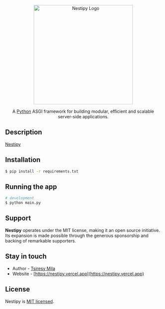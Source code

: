 <p align="center">
  <a href="http://nestipy.vercel.app" target="blank"><img src="https://raw.githubusercontent.com/nestipy/nestipy/release-v1/nestipy.png" width="320" alt="Nestipy Logo" /></a>
</p>

<p align="center">A <a href="http://python.org" target="_blank">Python</a> ASGI framework for building modular, efficient and scalable server-side applications.</p>

## Description

[Nestipy](https://nestipy.vercel.app)

## Installation

```bash
$ pip install -r requirements.txt
```

## Running the app

```bash
# development
$ python main.py
```

## Support

**Nestipy** operates under the MIT license, making it an open source initiative. Its expansion is made possible through
the generous sponsorship and backing of remarkable supporters.

## Stay in touch

- Author - [Tsiresy Mila](https://tsiresymila.vercel.app.com)
- Website - [https://nestipy.vercel.app](https://nestipy.vercel.app)

## License

Nestipy is [MIT licensed](LICENSE).